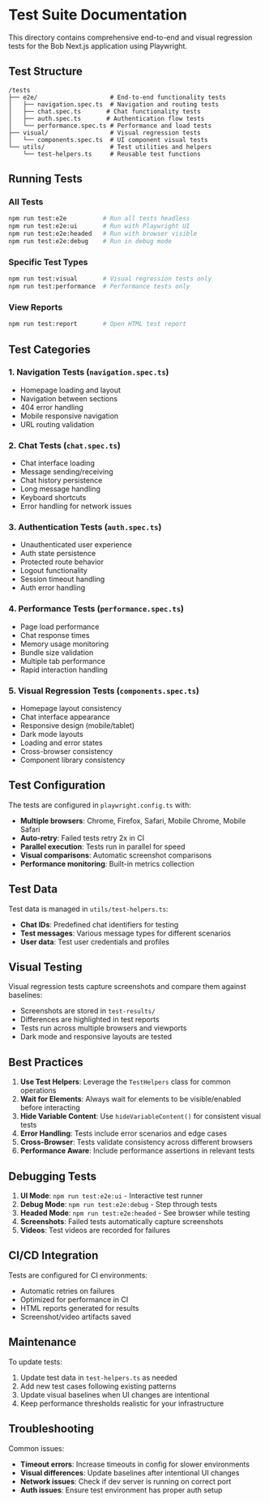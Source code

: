 # Test Suite Documentation

This directory contains comprehensive end-to-end and visual regression tests for the Bob Next.js application using Playwright.

## Test Structure

```
/tests
├── e2e/                    # End-to-end functionality tests
│   ├── navigation.spec.ts  # Navigation and routing tests
│   ├── chat.spec.ts       # Chat functionality tests
│   ├── auth.spec.ts       # Authentication flow tests
│   └── performance.spec.ts # Performance and load tests
├── visual/                 # Visual regression tests
│   └── components.spec.ts  # UI component visual tests
└── utils/                  # Test utilities and helpers
    └── test-helpers.ts     # Reusable test functions
```

## Running Tests

### All Tests
```bash
npm run test:e2e          # Run all tests headless
npm run test:e2e:ui       # Run with Playwright UI
npm run test:e2e:headed   # Run with browser visible
npm run test:e2e:debug    # Run in debug mode
```

### Specific Test Types
```bash
npm run test:visual       # Visual regression tests only
npm run test:performance  # Performance tests only
```

### View Reports
```bash
npm run test:report       # Open HTML test report
```

## Test Categories

### 1. Navigation Tests (`navigation.spec.ts`)
- Homepage loading and layout
- Navigation between sections
- 404 error handling
- Mobile responsive navigation
- URL routing validation

### 2. Chat Tests (`chat.spec.ts`)
- Chat interface loading
- Message sending/receiving
- Chat history persistence
- Long message handling
- Keyboard shortcuts
- Error handling for network issues

### 3. Authentication Tests (`auth.spec.ts`)
- Unauthenticated user experience
- Auth state persistence
- Protected route behavior
- Logout functionality
- Session timeout handling
- Auth error handling

### 4. Performance Tests (`performance.spec.ts`)
- Page load performance
- Chat response times
- Memory usage monitoring
- Bundle size validation
- Multiple tab performance
- Rapid interaction handling

### 5. Visual Regression Tests (`components.spec.ts`)
- Homepage layout consistency
- Chat interface appearance
- Responsive design (mobile/tablet)
- Dark mode layouts
- Loading and error states
- Cross-browser consistency
- Component library consistency

## Test Configuration

The tests are configured in `playwright.config.ts` with:
- **Multiple browsers**: Chrome, Firefox, Safari, Mobile Chrome, Mobile Safari
- **Auto-retry**: Failed tests retry 2x in CI
- **Parallel execution**: Tests run in parallel for speed
- **Visual comparisons**: Automatic screenshot comparisons
- **Performance monitoring**: Built-in metrics collection

## Test Data

Test data is managed in `utils/test-helpers.ts`:
- **Chat IDs**: Predefined chat identifiers for testing
- **Test messages**: Various message types for different scenarios
- **User data**: Test user credentials and profiles

## Visual Testing

Visual regression tests capture screenshots and compare them against baselines:
- Screenshots are stored in `test-results/`
- Differences are highlighted in test reports
- Tests run across multiple browsers and viewports
- Dark mode and responsive layouts are tested

## Best Practices

1. **Use Test Helpers**: Leverage the `TestHelpers` class for common operations
2. **Wait for Elements**: Always wait for elements to be visible/enabled before interacting
3. **Hide Variable Content**: Use `hideVariableContent()` for consistent visual tests
4. **Error Handling**: Tests include error scenarios and edge cases
5. **Cross-Browser**: Tests validate consistency across different browsers
6. **Performance Aware**: Include performance assertions in relevant tests

## Debugging Tests

1. **UI Mode**: `npm run test:e2e:ui` - Interactive test runner
2. **Debug Mode**: `npm run test:e2e:debug` - Step through tests
3. **Headed Mode**: `npm run test:e2e:headed` - See browser while testing
4. **Screenshots**: Failed tests automatically capture screenshots
5. **Videos**: Test videos are recorded for failures

## CI/CD Integration

Tests are configured for CI environments:
- Automatic retries on failures
- Optimized for performance in CI
- HTML reports generated for results
- Screenshot/video artifacts saved

## Maintenance

To update tests:
1. Update test data in `test-helpers.ts` as needed
2. Add new test cases following existing patterns
3. Update visual baselines when UI changes are intentional
4. Keep performance thresholds realistic for your infrastructure

## Troubleshooting

Common issues:
- **Timeout errors**: Increase timeouts in config for slower environments
- **Visual differences**: Update baselines after intentional UI changes
- **Network issues**: Check if dev server is running on correct port
- **Auth issues**: Ensure test environment has proper auth setup